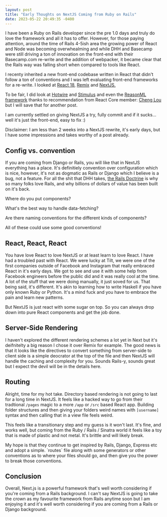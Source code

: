 ```yaml
---
layout: post
title: "Early Thoughts on NextJS Coming from Ruby on Rails"
date: 2023-05-22 20:49:35 -0400
---
```


I have been a Ruby on Rails developer since the pre 1.0 days and truly do love the framework and all it has to offer. However, for those paying attention, around the time of Rails 4-5ish area the growing power of React and Node was becoming overwhealming and while DHH and Basecamp were still driving a ton of innovation on the front-end with their Basecamp.com re-write and the addition of webpacker, it became clear that the Rails way was falling short when compared to tools like React.

I recenty inherited a new front-end codebase written in React that didn't follow a ton of conventions and I was left evaluating front-end frameworks for a re-write. I looked at [React 18](https://react.dev/blog/2022/03/29/react-v18), [Remix](<https://remix.run/ >) and [NextJS.](https://nextjs.org/)

To be fair, I did look at [Hotwire](https://hotwired.dev/) and [Stimulus](https://github.com/hotwired/stimulus-rails) and even the [ReasonML framework](https://reasonml.github.io/) thanks to recommendation from React Core member: [Cheng Lou](https://twitter.com/_chenglou?lang=en) but I will save that for another post.&#x20;

I am currently settled on giving NextJS a try, fully commit and if it sucks... well it's just the front-end, easy to fix :)&#x20;

Disclaimer: I am less than 2 weeks into a NextJS rewrite, it's early days, but I have some impressions and takes worthy of a post already.

## Config vs. convention

If you are coming from Django or Rails, you will like that in NextJS everything has a place. It's definitiely convention over configuration which is nice, however, it's not as dogmatic as Rails or Django which I believe is a bug, not a feature. For all the shit that DHH takes, [the Rails Doctrine](https://rubyonrails.org/doctrine) is why so many folks love Rails, and why billions of dollars of value has been built on it's back.

Where do you put components?&#x20;

What's the best way to handle data-fetching?&#x20;

Are there naming conventions for the different kinds of components?&#x20;

All of these could use some good conventions!

## React, React, React

You have love React to love NextJS or at least learn to love React. I have had a troubled past with React. We were lucky at Tilt, we were one of the first companies outside of Facebook and Instagram that really embraced React in it's early days. We got to see and use it with some help from Facebook engineers before the public did and it was really cool at the time. A lot of the stuff that we were doing manually, it just soved for us. That being said, it's different. It's akin to learning how to write Haskell if you have only known Ruby or Python. It's a mind fuck and you have to embrace the pain and learn new patterns.

But NextJS is just react with some sugar on top. So you can always drop down into pure React components and get the job done.

## Server-Side Rendering

I haven't explored the different rendering schemes a lot yet in Next but it's deifnitelty a big reason I chose it over Remix for example. The good news is that it looks like the directives to convert something from server-side to client side is a simple deocrator at the top of the file and then NextJS will handle the caching and complexity for you. Sounds Rails-y, sounds great but I expect the devil will be in the details here.

## Routing

Alright, time for my hot take. Directory based rendering is not going to last for a long time in NextJS. It feels like a hacked way to go from their tradtional `/pages` magic to a more `/app` or `/src` based React app. Building folder structures and then giving your folders weird names with `[username]` syntax and then calling that in a view file feels weird.

This feels like a transitionary step and my guess is it won't last. It's fine, and works well, but coming from the Ruby / Rails / Sinatra world it feels like a toy that is made of plastic and not metal. It's brittle and will likely break.&#x20;

My hope is that they continue to get inspired by Rails, Django, Express etc and adopt a simple. \`routes\` file along with some generators or other conventions as to where your files should go, and then give you the power to break those conventions.

## Conclusion

Overall, Next.js is a powerful framework that's well worth considering if you're coming from a Rails background. I can't say NextJS is going to take the crown as my favourite framework from Rails anytime soon but I am enjoying it and it's well worth considering if you are coming from a Rails or Django background.&#x20;
